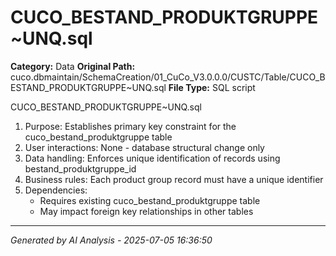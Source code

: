 # CUCO_BESTAND_PRODUKTGRUPPE~UNQ.sql

**Category:** Data
**Original Path:** cuco.dbmaintain/SchemaCreation/01_CuCo_V3.0.0.0/CUSTC/Table/CUCO_BESTAND_PRODUKTGRUPPE~UNQ.sql
**File Type:** SQL script

CUCO_BESTAND_PRODUKTGRUPPE~UNQ.sql
1. Purpose: Establishes primary key constraint for the cuco_bestand_produktgruppe table
2. User interactions: None - database structural change only
3. Data handling: Enforces unique identification of records using bestand_produktgruppe_id
4. Business rules: Each product group record must have a unique identifier
5. Dependencies: 
   - Requires existing cuco_bestand_produktgruppe table
   - May impact foreign key relationships in other tables

---
*Generated by AI Analysis - 2025-07-05 16:36:50*
